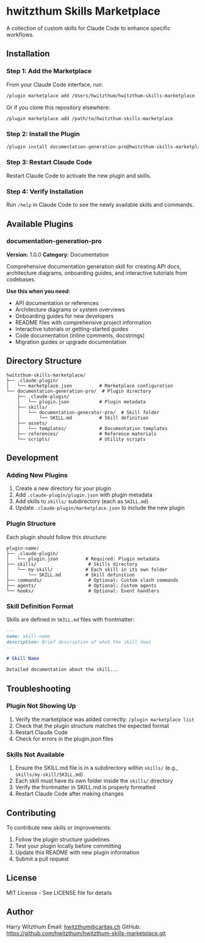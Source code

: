 # hwitzthum Skills Marketplace

A collection of custom skills for Claude Code to enhance specific workflows.

## Installation

### Step 1: Add the Marketplace

From your Claude Code interface, run:

```bash
/plugin marketplace add /Users/hwitzthum/hwitzthum-skills-marketplace
```

Or if you clone this repository elsewhere:

```bash
/plugin marketplace add /path/to/hwitzthum-skills-marketplace
```

### Step 2: Install the Plugin

```bash
/plugin install documentation-generation-pro@hwitzthum-skills-marketplace
```

### Step 3: Restart Claude Code

Restart Claude Code to activate the new plugin and skills.

### Step 4: Verify Installation

Run `/help` in Claude Code to see the newly available skills and commands.

## Available Plugins

### documentation-generation-pro

**Version:** 1.0.0
**Category:** Documentation

Comprehensive documentation generation skill for creating API docs, architecture diagrams, onboarding guides, and interactive tutorials from codebases.

**Use this when you need:**
- API documentation or references
- Architecture diagrams or system overviews
- Onboarding guides for new developers
- README files with comprehensive project information
- Interactive tutorials or getting-started guides
- Code documentation (inline comments, docstrings)
- Migration guides or upgrade documentation

## Directory Structure

```
hwitzthum-skills-marketplace/
├── .claude-plugin/
│   └── marketplace.json          # Marketplace configuration
└── documentation-generation-pro/  # Plugin directory
    ├── .claude-plugin/
    │   └── plugin.json           # Plugin metadata
    ├── skills/
    │   └── documentation-generator-pro/  # Skill folder
    │       └── SKILL.md          # Skill definition
    ├── assets/
    │   └── templates/            # Documentation templates
    ├── references/               # Reference materials
    └── scripts/                  # Utility scripts
```

## Development

### Adding New Plugins

1. Create a new directory for your plugin
2. Add `.claude-plugin/plugin.json` with plugin metadata
3. Add skills to `skills/` subdirectory (each as `SKILL.md`)
4. Update `.claude-plugin/marketplace.json` to include the new plugin

### Plugin Structure

Each plugin should follow this structure:

```
plugin-name/
├── .claude-plugin/
│   └── plugin.json          # Required: Plugin metadata
├── skills/                   # Skills directory
│   └── my-skill/            # Each skill in its own folder
│       └── SKILL.md         # Skill definition
├── commands/                 # Optional: Custom slash commands
├── agents/                   # Optional: Custom agents
└── hooks/                    # Optional: Event handlers
```

### Skill Definition Format

Skills are defined in `SKILL.md` files with frontmatter:

```markdown
---
name: skill-name
description: Brief description of what the skill does
---

# Skill Name

Detailed documentation about the skill...
```

## Troubleshooting

### Plugin Not Showing Up

1. Verify the marketplace was added correctly: `/plugin marketplace list`
2. Check that the plugin structure matches the expected format
3. Restart Claude Code
4. Check for errors in the plugin.json files

### Skills Not Available

1. Ensure the SKILL.md file is in a subdirectory within `skills/` (e.g., `skills/my-skill/SKILL.md`)
2. Each skill must have its own folder inside the `skills/` directory
3. Verify the frontmatter in SKILL.md is properly formatted
4. Restart Claude Code after making changes

## Contributing

To contribute new skills or improvements:

1. Follow the plugin structure guidelines
2. Test your plugin locally before committing
3. Update this README with new plugin information
4. Submit a pull request

## License

MIT License - See LICENSE file for details

## Author

Harry Witzthum
Email: hwitzthum@caritas.ch
GitHub: https://github.com/hwitzthum/hwitzthum-skills-marketplace.git